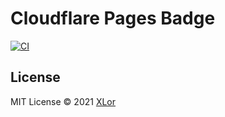 # Cloudflare Pages Badge

[![CI](https://github.com/yjl9903/CloudflarePagesBadge/actions/workflows/ci.yml/badge.svg)](https://github.com/yjl9903/CloudflarePagesBadge/actions/workflows/ci.yml)

## License

MIT License © 2021 [XLor](https://github.com/yjl9903)
